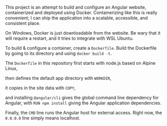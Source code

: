 This project is an attempt to build and configure an Angular website, containerized and deployed using Docker. Containerizing like this is really convenient; I can ship the application into a scalable, accessible, and consistent place.


On Windows, Docker is just downloadable from the website. Be wary that it will require a restart, and it tries to integrate with WSL Ubuntu.


To build & configure a container, create a `Dockerfile`. Build the Dockerfile by going to its directory and using `docker build -t`.


The `Dockerfile` in this repository first starts with node.js based on Alpine Linux,

then defines the default app directory with `WORKDIR`,

it copies in the site data with `COPY`,

and installing `@angular/cli` gives the global command line dependency for Angular, with `RUN npm install` giving the Angular application dependencies.

Finally, the ``CMD`` line runs the Angular host for external access. Right now, the `0.0.0.0` line simply means localhost.


